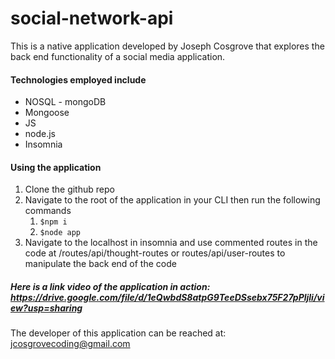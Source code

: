 # social-network-api

This is a native application developed by Joseph Cosgrove that explores the back end functionality of a social media application. 

#### Technologies employed include 

- NOSQL - mongoDB
- Mongoose
- JS
- node.js
- Insomnia

#### Using the application 

1. Clone the github repo
2. Navigate to the root of the application in your CLI then run the following commands
   1. `$npm i`
   2. `$node app`
3. Navigate to the localhost in insomnia and use commented routes in the code at /routes/api/thought-routes or routes/api/user-routes to manipulate the back end of the code

##### Here is a link video of the application in action: https://drive.google.com/file/d/1eQwbdS8atpG9TeeDSsebx75F27pPljli/view?usp=sharing

The developer of this application can be reached at: jcosgrovecoding@gmail.com

